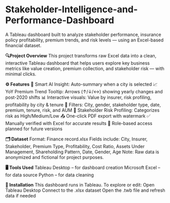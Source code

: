 # Stakeholder-Intelligence-and-Performance-Dashboard
A Tableau dashboard built to analyze stakeholder performance, insurance policy profitability, premium trends, and risk levels — using an Excel-based financial dataset.

**🔍Project Overview**
This project transforms raw Excel data into a clean, interactive Tableau dashboard that helps users explore key business metrics like value creation, premium collection, and stakeholder risk — with minimal clicks.

**⚙️ Features**
🔎 Smart AI Insight: Auto-summary when a city is selected
📈 YoY Premium Trend Tooltip: Arrows (↑/↓/↔) showing yearly changes and post-2020 shifts
📊 Interactive visuals: Value by insurer, risk profiling, profitability by city & tenure
🎯 Filters: City, gender, stakeholder type, date, premium, tenure, risk, and AUM
🧠 Stakeholder Risk Profiling: Categorizes risk as High/Medium/Low
📤 One-click PDF export with watermark
✅ Manually verified with Excel for accurate results
👤 Role-based access planned for future versions

**🗂️ Dataset**
Format: Finance record.xlsx
Fields include: City, Insurer, Stakeholder, Premium Type, Profitability, Cost Ratio, Assets Under Management, Shareholding Pattern, Date, Gender, Age
Note: Raw data is anonymized and fictional for project purposes.

**🖥️ Tools Used**
Tableau Desktop – for dashboard creation
Microsoft Excel – for data source
Python – for data cleaning

**📄 Installation**
This dashboard runs in Tableau. To explore or edit:
Open Tableau Desktop
Connect to the .xlsx dataset
Open the .twb file and refresh data if needed

